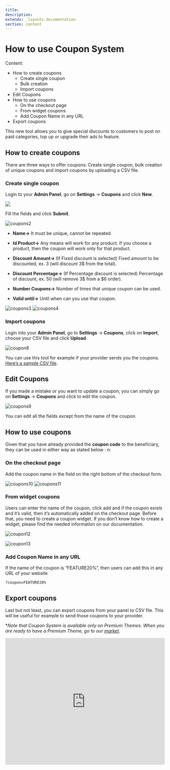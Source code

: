 ```yaml
---
title:
description:
extends: _layouts.documentation
section: content
---
```


# How to use Coupon System
Content:
-   How to create coupons
    -   Create single coupon
    -   Bulk creation
    -   Import coupons
-   Edit Coupons
-   How to use coupons
    -   On the checkout page
    -   From widget coupons
    -   Add Coupon Name in any URL
-   Export coupons

This new tool allows you to give special discounts to customers to post on paid categories, top up or upgrade their ads to feature.

## How to create coupons

There are three ways to offer coupons: Create single coupon, bulk creation of unique coupons and import coupons by uploading a CSV file.

### Create single coupon

Login to your **Admin Panel**, go on  **Settings**  ->  **Coupons**  and click  **New**.

![](/assets/images/Coupon%20create.jpg)


Fill the fields and click  **Submit**.

![coupons2](https://user-images.githubusercontent.com/55290441/80603249-d6840780-8a38-11ea-9800-e25af3934b54.png)


-   **Name->**  It must be unique, cannot be repeated.
-   **Id Product->**  Any means will work for any product. If you choose a product, then the coupon will work only for that product.
-   **Discount Amount->**  (If Fixed discount is selected) Fixed amount to be discounted, ex. 3 (will discount 3$ from the total).
-   **Discount Percentage->**  (If Percentage discount is selected) Percentage of discount, ex. 50 (will remove 3$ from a $6 order).
-   **Number Coupons->**  Number of times that unique coupon can be used.

-   **Valid until->**  Until when can you use that coupon.

![coupons3](https://user-images.githubusercontent.com/55290441/80603252-d71c9e00-8a38-11ea-8902-b46ac219162b.png)
![coupons4](https://user-images.githubusercontent.com/55290441/80603254-d71c9e00-8a38-11ea-9ef5-5ac5eebcea3b.png)



### Import coupons

Login into your **Admin Panel**, go to  **Settings**  ->  **Coupons**, click on **Import**, choose your CSV file and click  **Upload**.

![coupon8](https://user-images.githubusercontent.com/55290441/80603323-eb609b00-8a38-11ea-953d-05415bf4a713.png)


You can use this tool for example if your provider sends you the coupons.  [Here’s a sample CSV file](/assets/samples/import_coupons_example.csv).

## Edit Coupons

If you made a mistake or you want to update a coupon, you can simply go on  **Settings**  ->  **Coupons**  and click to edit the coupon.

![coupons9](https://user-images.githubusercontent.com/55290441/80603259-d84dcb00-8a38-11ea-81bf-16bd3748acfc.png)

You can edit all the fields except from the name of the coupon.

## How to use coupons

Given that you have already provided the **coupon code** to the beneficiary, they can be used in either way as stated below : n:

### On the checkout page

Add the coupon name in the field on the right bottom of the checkout form.

![coupons10](https://user-images.githubusercontent.com/55290441/80603244-d552da80-8a38-11ea-9989-abb227c90a35.png)
![coupons11](https://user-images.githubusercontent.com/55290441/80603246-d5eb7100-8a38-11ea-92d2-59fc810ab711.png)


### From widget coupons

Users can enter the name of the coupon, click add and if the coupon exists and it’s valid, then it’s automatically added on the checkout page. Before that, you need to create a coupon widget. If you don’t know how to create a widget, please find the needed information on our documentation.

![coupon12](https://user-images.githubusercontent.com/55290441/80603335-f0254f00-8a38-11ea-81da-40087cc2f611.png)

![coupon13](https://user-images.githubusercontent.com/55290441/80628862-ad746e80-8a5a-11ea-9b0d-fdfe39854a04.png)
### Add Coupon Name in any URL

If the name of the coupon is “FEATURE20%”, then users can add this in any URL of your website

```
?coupon=FEATURE20%

```

## Export coupons

Last but not least, you can export coupons from your panel to CSV file. This will be useful for example to send those coupons to your provider.


**Note that Coupon System is available only on Premium Themes. When you are ready to have a Premium Theme, go to our  [market](https://selfhosted.yclas.com/).*


<iframe width="100%" height="400px" src="https://www.youtube.com/embed/gFTDgz6NWTU" title="Yclas video" frameborder="0" allow="accelerometer; autoplay; clipboard-write; encrypted-media; gyroscope; picture-in-picture" allowfullscreen></iframe>
 
